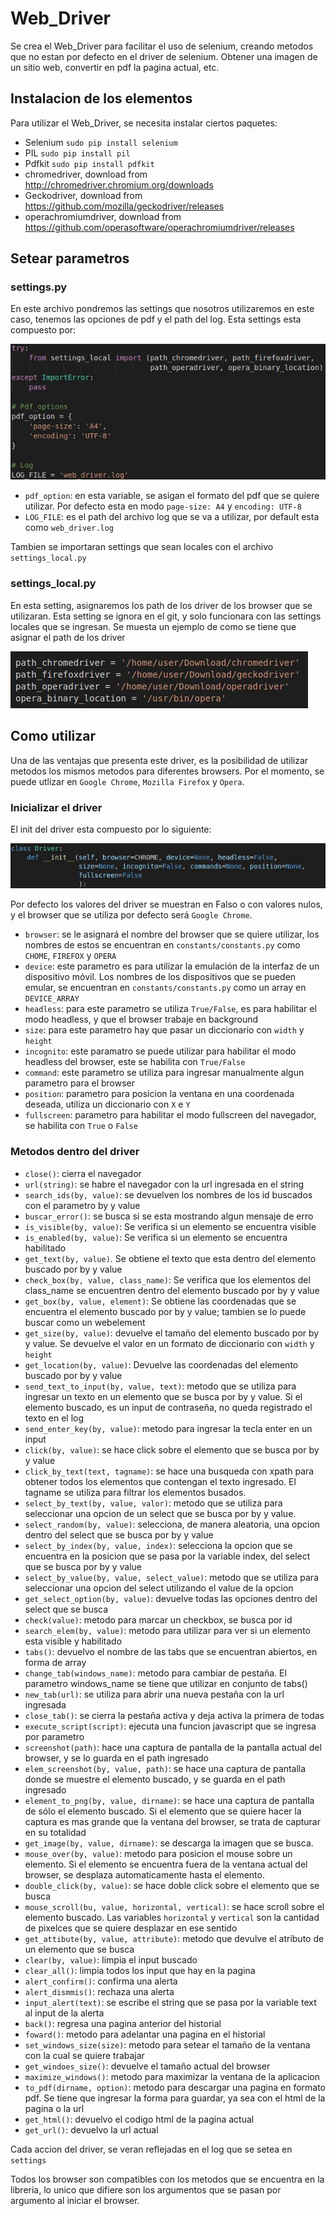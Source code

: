 # Web_Driver


Se crea el Web_Driver para facilitar el uso de selenium, creando metodos 
que no estan por defecto en el driver de selenium. Obtener una imagen 
de un sitio web, convertir en pdf la pagina actual, etc.


## Instalacion de los elementos

Para utilizar el Web_Driver, se necesita instalar ciertos paquetes: 
- Selenium `sudo pip install selenium`
- PIL `sudo pip install pil`
- Pdfkit `sudo pip install pdfkit`
- chromedriver, download from http://chromedriver.chromium.org/downloads
- Geckodriver, download from https://github.com/mozilla/geckodriver/releases
- operachromiumdriver, download from 
https://github.com/operasoftware/operachromiumdriver/releases

## Setear parametros

### settings.py

En este archivo pondremos las settings que nosotros utilizaremos en este caso,
tenemos las opciones de pdf y el path del log. Esta settings esta compuesto por: 

![](/Images/settings.jpg)

- `pdf_option`: en esta variable, se asigan el formato del pdf que se quiere utilizar. Por 
defecto esta en modo `page-size: A4` y `encoding: UTF-8`
- `LOG_FILE`: es el path del archivo log que se va a utilizar, por default esta como 
`web_driver.log`

Tambien se importaran settings que sean locales con el archivo `settings_local.py`

### settings_local.py

En esta setting, asignaremos los path de los driver de los browser que se utilizaran.
Esta setting se ignora en el git, y solo funcionara con las settings locales que se ingresan.
Se muesta un ejemplo de como se tiene que asignar el path de los driver

![](/Images/settings_local.jpg)

## Como utilizar

Una de las ventajas que presenta este driver, es la posibilidad de utilizar metodos
los mismos metodos para diferentes browsers. Por el momento, se puede utlizar en 
`Google Chrome`, `Mozilla Firefox` y `Opera`.

### Inicializar el driver

El init del driver esta compuesto por lo siguiente:

![](/Images/driver_init.jpg)

Por defecto los valores del driver se muestran en Falso o con valores nulos, y el browser
que se utiliza por defecto será `Google Chrome`.
 - `browser`: se le asignará el nombre del browser que se quiere utilizar, los nombres de estos 
 se encuentran en `constants/constants.py` como `CHOME`, `FIREFOX` y `OPERA`
 - `device`: este parametro es para utilizar la emulación de la interfaz de un dispositivo 
 móvil. Los nombres de los dispositivos que se pueden emular, se encuentran en 
 `constants/constants.py` como un array en `DEVICE_ARRAY`
 - `headless`: para este parametro se utiliza `True/False`, es para habilitar el modo headless,
 y que el browser trabaje en background
 - `size`: para este parametro hay que pasar un diccionario con `width` y `height`
 - `incognito`: este paramatro se puede utilizar para habilitar el modo headless del browser, 
 este se habilita con `True/False`
 - `command`: este parametro se utiliza para ingresar manualmente algun parametro para el 
 browser
 - `position`: parametro para posicion la ventana en una coordenada deseada, utiliza un 
 diccionario con `X` e `Y`
 - `fullscreen`: parametro para habilitar el modo fullscreen del navegador, se habilita con
 `True` o `False`

 ### Metodos dentro del driver

 - `close()`: cierra el navegador
 - `url(string)`: se habre el navegador con la url ingresada en el string
 - `search_ids(by, value)`: se devuelven los nombres de los id buscados con el parametro by y value
 - `buscar_error()`: se busca si se esta mostrando algun mensaje de erro
 - `is_visible(by, value)`: Se verifica si un elemento se encuentra visible
 - `is_enabled(by, value)`: Se verifica si un elemento se 
 encuentra habilitado
 - `get_text(by, value)`. Se obtiene el texto que esta dentro
 del elemento buscado por by y value
 - `check_box(by, value, class_name)`: Se verifica que los elementos del class_name se encuentren dentro del elemento buscado por by y value
 - `get_box(by, value, element)`: Se obtiene las coordenadas que se encuentra el elemento buscado por by y value; tambien se lo puede buscar como un webelement
 - `get_size(by, value)`: devuelve el tamaño del elemento buscado por by y value. Se devuelve el valor en un formato de diccionario con `width` y `height`
 - `get_location(by, value)`: Devuelve las coordenadas del elemento buscado por by y value
 - `send_text_to_input(by, value, text)`: metodo que se utiliza para ingresar un texto en un elemento que se busca por by y value. Si el elemento buscado, es un input de contraseña, no queda registrado el texto en el log
 - `send_enter_key(by, value)`: metodo para ingresar la tecla enter en un input
 - `click(by, value)`: se hace click sobre el elemento que se busca por by y value
 - `click_by_text(text, tagname)`: se hace una busqueda con xpath para obtener todos los elementos que contengan el texto ingresado. El tagname se utiliza para filtrar los elementos busados.
 - `select_by_text(by, value, valor)`: metodo que se utiliza para seleccionar una opcion de un select que se busca por by y value.
 - `select_random(by, value)`: selecciona, de manera aleatoria, una opcion dentro del select que se busca por by y value
 - `select_by_index(by, value, index)`: selecciona la opcion que se encuentra en la posicion que se pasa por la variable index, del select que se busca por by y value
 - `select_by_value(by, value, select_value)`: metodo que se utiliza para seleccionar una opcion del select utilizando el value de la opcion
 - `get_select_option(by, value)`: devuelve todas las opciones dentro del select que se busca
 - `check(value)`: metodo para marcar un checkbox, se busca por id
 - `search_elem(by, value)`: metodo para utilizar para ver si un elemento esta visible y habilitado
 - `tabs()`: devuelvo el nombre de las tabs que se encuentran abiertos, en forma de array
 - `change_tab(windows_name)`: metodo para cambiar de pestaña. El parametro windows_name se tiene que utilizar en conjunto de tabs()
 - `new_tab(url)`: se utiliza para abrir una nueva pestaña con la url ingresada
 - `close_tab()`: se cierra la pestaña activa y deja activa la primera de todas
 - `execute_script(script)`: ejecuta una funcion javascript que se ingresa por parametro
 - `screenshot(path)`: hace una captura de pantalla de la pantalla actual del browser, y se lo guarda en el path ingresado
 - `elem_screenshot(by, value, path)`: se hace una captura de pantalla donde se muestre el elemento buscado, y se guarda en el path ingresado
 - `element_to_png(by, value, dirname)`: se hace una captura de pantalla de sólo el elemento buscado. Si el elemento que se quiere hacer la captura es mas grande que la ventana del browser, se trata de capturar en su totalidad
 - `get_image(by, value, dirname)`: se descarga la imagen que se busca.
 - `mouse_over(by, value)`: metodo para posicion el mouse sobre un elemento. Si el elemento se encuentra fuera de la ventana actual del browser, se desplaza automaticamente hasta el elemento.
 - `double_click(by, value)`: se hace doble click sobre el elemento que se busca
 - `mouse_scroll(bu, value, horizontal, vertical)`: se hace scroll sobre el elemento buscado. Las variables `horizontal` y `vertical` son la cantidad de pixelces que se quiere desplazar en ese sentido
 - `get_attibute(by, value, attribute)`: metodo que devulve el atributo de un elemento que se busca
 - `clear(by, value)`: limpia el input buscado
 - `clear_all()`: limpia todos los input que hay en la pagina
 - `alert_confirm()`: confirma una alerta
 - `alert_dismmis()`: rechaza una alerta
 - `input_alert(text)`: se escribe el string que se pasa por la variable text al input de la alerta
 - `back()`: regresa una pagina anterior del historial
 - `foward()`: metodo para adelantar una pagina en el historial
 - `set_windows_size(size)`: metodo para setear el tamaño de la ventana con la cual se quiere trabajar
 - `get_windoes_size()`: devuelve el tamaño actual del browser
 - `maximize_windows()`: metodo para maximizar la ventana de la aplicacion
 - `to_pdf(dirname, option)`: metodo para descargar una pagina en formato pdf. Se tiene que ingresar la forma para guardar, ya sea con el html de la pagina o la url
 - `get_html()`: devuelvo el codigo html de la pagina actual
 - `get_url()`: devuelvo la url actual

Cada accion del driver, se veran reflejadas en el log que se setea en `settings`


Todos los browser son compatibles con los metodos que se encuentra en la
libreria, lo unico que difiere son los argumentos que se pasan por
argumento al iniciar el browser.